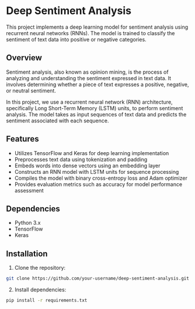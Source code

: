 # Deep Sentiment Analysis

This project implements a deep learning model for sentiment analysis using recurrent neural networks (RNNs). The model is trained to classify the sentiment of text data into positive or negative categories.

## Overview

Sentiment analysis, also known as opinion mining, is the process of analyzing and understanding the sentiment expressed in text data. It involves determining whether a piece of text expresses a positive, negative, or neutral sentiment.

In this project, we use a recurrent neural network (RNN) architecture, specifically Long Short-Term Memory (LSTM) units, to perform sentiment analysis. The model takes as input sequences of text data and predicts the sentiment associated with each sequence.

## Features

- Utilizes TensorFlow and Keras for deep learning implementation
- Preprocesses text data using tokenization and padding
- Embeds words into dense vectors using an embedding layer
- Constructs an RNN model with LSTM units for sequence processing
- Compiles the model with binary cross-entropy loss and Adam optimizer
- Provides evaluation metrics such as accuracy for model performance assessment

## Dependencies

- Python 3.x
- TensorFlow
- Keras

## Installation

1. Clone the repository:

```bash
git clone https://github.com/your-username/deep-sentiment-analysis.git
```

2. Install dependencies:
```bash
pip install -r requirements.txt
